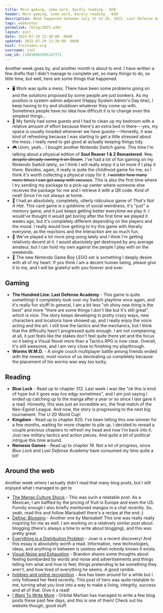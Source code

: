 ```yaml
---
title: More gaming, some work, barely reading - W30
header: More gaming, some work, barely reading - W30
description: What happened between July 22 to 28, 2025. Last Defense Academy keeps being great, I got back into Blue Lock, the soccer manga, and work was a bit messy this time around.
tags: weeknotes
permalink: /blog/2025-w30/
layout: post
date: 2025-07-28 22:30:00 -0600
updated: 2025-07-29 13:20:00 -0600
host: fosstodon.org
username: joel
com_id: 114936962095247271
---
```


Another week goes by, and another month is about to end. I have written a few drafts that I didn't manage to complete yet, so many things to do, so little time, but well, here are some things that happened.

- 🖥️ Work was quite a mess. There have been some problems going on and the solutions proposed by some people are just bonkers. As my position is system-admin adjecent (Happy System Admin's Day btw), I keep having to try and shutdown whatever they come up with. Sometimes people have no idea how difficult it is to change even the simplest things...
- 🧹 My family had some guests and I had to clean up my bedroom with a relative amount of effort because there's an extra bed in there---yes, my space is usually invaded whenever we have guests---Honestly, it was kind of refreshing because I was starting to get a little stressed about the mess. I really need to get good at actually keeping things tidy.
- 🎮 Umm, yeah... I bought another Nintendo Switch game. This time I'm talking about a physical edition of **Soul Reaver 1 & 2 Remastered**. ~~Yes, despite already owning it on Steam~~. I've had a lot of fun gaming on my Nintendo Switch lately, so I think I will really enjoy it a lot more if I play it there. Besides, again, it really is quite the childhood game for me, so I think it's worth collecting a physical copy for it. ~~I wonder how many more times I can get away with excuses~~. This is also the first time where I try sending my package to a pick-up center where someone else receives the package for me and I retrieve it with a QR code. Kind of neat! Since I'm not always at home.
- 🎩 I had an absolutely, completely, utterly ridiculous game of *That's Not A Hat*. This card game is s goldmine of social weirdness, it's "just" a memory game, and it just keeps getting better everytime we play it. I would've thought it would get boring after the first time we played it weeks ago, but it's completely different depending on the players and the mood. I really would love getting to try this game with literally everyone, as the reactions and the interaction are so much fun.
- 🏓 We've played a lot more ping-pong lately and I think I'm getting relatively decent at it. I would absolutely get destroyed by any average amateur, but I can hold my own against the people I play with on the weekends.
- 🧱 The new Nintendo Game Boy LEGO set is something I deeply desire with all of my heart. If you think I am a decent human being, please give it to me, and I will be grateful with you forever and ever.

## Gaming

- **The Hundred Line: Last Defense Academy** - This game is quite something! it completely took over my Switch playtime once again, and it's really fun stuff! In general, I am a bit less "oh shiny new thing is the best" and more "there are some things I don't like but it's still great", which is nice. The story keeps developing in pretty crazy ways, new characters and locations have showed up, and I really enjoy the voice acting and the art. I still love the tactics and the mechanics, but I think that the difficulty hasn't progressed quite enough. I am not complaining at all, it just feels like the stakes don't feel quite there yet and the focus on it being a Visual Novel more than a Tactics RPG is now clear. Overall, it's still awesome, and I am very close to finishing my playthrough.
- **Worms W.M.D.** - A single couch multiplayer battle among friends ended with the newest, most novice of us decimating us completely because the placement of his worms was way too lucky.

## Reading

- **Blue Lock** - Read up to chapter 312. Last week I was like "ok this is kind of hype but it goes way too edgy sometimes", and I am just saying I ended up catching up to the manga after a year or so since I last gave it a read. Honestly, this was just an incredible arc, the final match of the Neo-Egoist League. And now, the story is progressing to the next big tournament. The U-20 World Cup!
- **Kingdom** - Read up to chapter 820. I've been letting this one simmer for a few months, waiting for more chapter to pile up. I decided to reread a couple previous chapters to refresh my head and now I'm back into it. Just raw military tactics and action pieces. And quite a bit of political intrigue this time around.
- **Nemesis Games** - Read up to chapter 19. Not a lot of progress, since *Blue Lock* and *Last Defense Academy* have consumed my time quite a bit!


## Around the web

Another week where I actually didn't read that many blog posts, but I still enjoyed what I managed to get to

- [The Mango Culture Shock](https://marisabel.nl/public/blog/The_Mango_Culture_Shock) - This was such a relatable post. As a Mexican, I am baffled by the pricing of fruit in Europe and even the US. Funnily enough I also briefly mentioned mangos in a chat recently. So, yeah, read this and follow Marisabel! there's a recipe at the end ;)
- [Define: Blogging](https://marisabel.nl/public/blog/Define:_Blogging) - Another one by Marisabel! This one was really really inspiring for me as well. I am working on a relatively similar post about blogging (there's always a time to write about blogging), and this was pretty great.
- [Everything is a Distribution Problem](https://www.joanwestenberg.com/p/everything-is-a-distribution-problem-ae15bf8a66f35108) - Joan is a recent discovery! And this essay is absolutely worth a read. Information, new technologies, ideas, and anything in between is useless when nobody knows it exists.
- [Visual Noise and Exhaustion](https://liveloveslay.com/2025/07/28/visual-noise-and-exhaustion/) - Brandon shares some thoughts about feeling bombarded by words and noise and advertisements and things telling him what and how to feel, things pretending to be something they aren't, and how tired of everything he seems. A good ramble.
- [hobbies and online recognition](https://blog.avas.space/online-recognition/) - Ava has been around for a while but I only followed her feed recently. This post of hers was quite relatable to me, turning what you love into a way to make a living, integrity, success and all of that. Give it a read!
- [I Want To Write More](https://orbitalmartian.vercel.app/blog/2025-07-26-write-more/) - Orbital Martian has managed to write a few blog posts these past few days, and this is one of them! Check out his website though, good stuff.

